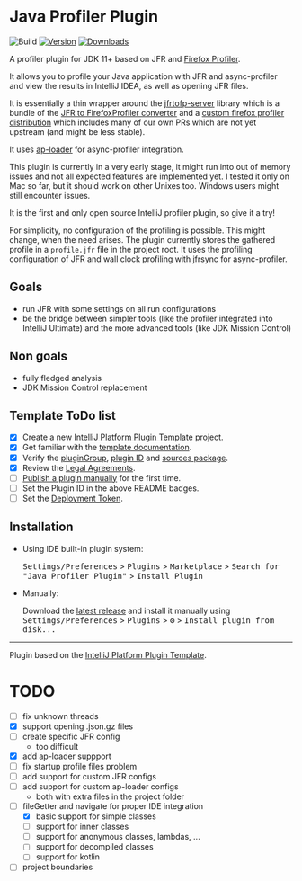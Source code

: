 # Java Profiler Plugin

![Build](https://github.com/parttimenerd/intellij-profiler-plugin/workflows/Build/badge.svg)
[![Version](https://img.shields.io/jetbrains/plugin/v/PLUGIN_ID.svg)](https://plugins.jetbrains.com/plugin/PLUGIN_ID)
[![Downloads](https://img.shields.io/jetbrains/plugin/d/PLUGIN_ID.svg)](https://plugins.jetbrains.com/plugin/PLUGIN_ID)

<!-- Plugin description -->

A profiler plugin for JDK 11+ based on JFR and [Firefox Profiler](https://github.com/firefox-devtools/profiler).

It allows you to profile your Java application with JFR and async-profiler and view the results in IntelliJ IDEA,
as well as opening JFR files.

It is essentially a thin wrapper around the [jfrtofp-server](https://github.com/parttimenerd/jfrtofp-server) library
which is a bundle of the [JFR to FirefoxProfiler converter](https://github.com/parttimenerd/jfrtofp) and a
[custom firefox profiler distribution](https://github.com/parttimenerd/firefox-profiler/tree/merged)
which includes many of our own PRs which are not yet upstream (and might be less stable).

It uses [ap-loader](https://github.com/jvm-profiling-tools/ap-loader) for async-profiler integration.

This plugin is currently in a very early stage, it might run into out of memory issues and not all expected
features are implemented yet. I tested it only on Mac so far, but it should work on other Unixes too.
Windows users might still encounter issues.

It is the first and only open source IntelliJ profiler plugin, so give it a try!

For simplicity, no configuration of the profiling is possible.
This might change, when the need arises. The plugin currently stores the gathered
profile in a `profile.jfr` file in the project root. It uses the profiling configuration of JFR
and wall clock profiling with jfrsync for async-profiler.

<!-- Plugin description end -->

## Goals
- run JFR with some settings on all run configurations
- be the bridge between simpler tools (like the profiler integrated into IntelliJ Ultimate) and the more advanced
  tools (like JDK Mission Control)

## Non goals
- fully fledged analysis
- JDK Mission Control replacement

## Template ToDo list
- [x] Create a new [IntelliJ Platform Plugin Template][template] project.
- [x] Get familiar with the [template documentation][template].
- [x] Verify the [pluginGroup](/gradle.properties), [plugin ID](/src/main/resources/META-INF/plugin.xml) and [sources package](/src/main/kotlin).
- [x] Review the [Legal Agreements](https://plugins.jetbrains.com/docs/marketplace/legal-agreements.html).
- [ ] [Publish a plugin manually](https://plugins.jetbrains.com/docs/intellij/publishing-plugin.html?from=IJPluginTemplate) for the first time.
- [ ] Set the Plugin ID in the above README badges.
- [ ] Set the [Deployment Token](https://plugins.jetbrains.com/docs/marketplace/plugin-upload.html).

## Installation

- Using IDE built-in plugin system:

  <kbd>Settings/Preferences</kbd> > <kbd>Plugins</kbd> > <kbd>Marketplace</kbd> > <kbd>Search for "Java Profiler Plugin"</kbd> >
  <kbd>Install Plugin</kbd>

- Manually:

  Download the [latest release](https://github.com/parttimenerd/intellij-profiler-plugin/releases/download/latest/Java.Profiler.Plugin-all.jar) and install it manually using
  <kbd>Settings/Preferences</kbd> > <kbd>Plugins</kbd> > <kbd>⚙️</kbd> > <kbd>Install plugin from disk...</kbd>


---
Plugin based on the [IntelliJ Platform Plugin Template][template].

[template]: https://github.com/JetBrains/intellij-platform-plugin-template


TODO
====
- [ ] fix unknown threads
- [x] support opening .json.gz files
- [ ] create specific JFR config
  - too difficult
- [x] add ap-loader suppport
- [ ] fix startup profile files problem
- [ ] add support for custom JFR configs
- [ ] add support for custom ap-loader configs
  - both with extra files in the project folder
- [ ] fileGetter and navigate for proper IDE integration
  - [x] basic support for simple classes
  - [ ] support for inner classes
  - [ ] support for anonymous classes, lambdas, ...
  - [ ] support for decompiled classes
  - [ ] support for kotlin
- [ ] project boundaries
